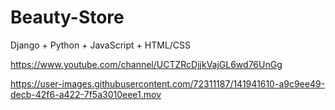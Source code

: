 # Beauty-Store
Django + Python + JavaScript + HTML/CSS



https://www.youtube.com/channel/UCTZRcDjjkVajGL6wd76UnGg

https://user-images.githubusercontent.com/72311187/141941610-a9c9ee49-decb-42f6-a422-7f5a3010eee1.mov

